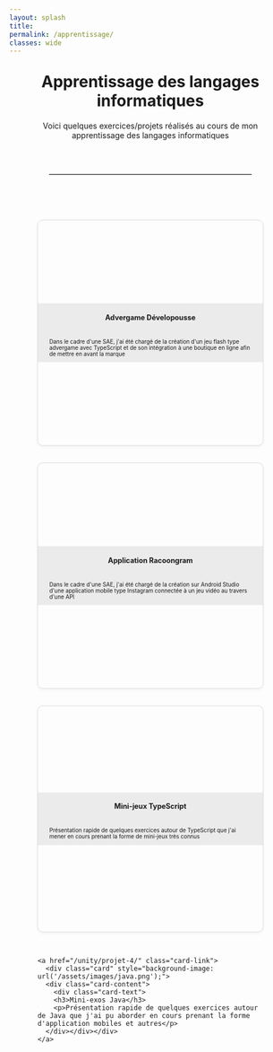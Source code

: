 ```yaml
---
layout: splash
title:
permalink: /apprentissage/
classes: wide
---
```

<style>
  .card-grid {
    display: grid;
    grid-template-columns: repeat(auto-fit, minmax(250px, 1fr));
    gap: 30px;
    padding: 20px 0;
  }

  .card-link {
    text-decoration: none;
    color: inherit;
  }

  

  .card:hover {
    transform: translateY(-5px) scale(1.03);
    box-shadow: 0 6px 12px rgba(0,0,0,0.1);
  }
  .card p{
    font-size: 0.7em;
  }
  .card h3{
    font-size: 0.9em;
    margin-bottom: 30px;
    text-align: center;
    font-weight: 700;
  }
  .card-content {
   background-color: rgba(232, 232, 232, 0.8); /*blanc à 80% opaque */
    margin-top:10px;
    margin-bottom:10px;
}
  .card-text{
    padding-left: 20px;
    padding-right: 20px;
    
    
  }
.card {
  aspect-ratio: 1 / 1;
  background-size: cover;
  background-position: center;
  border: 1px solid #ddd;
  border-radius: 10px;
  display: flex;
  flex-direction: column;
  justify-content: center;
  box-shadow: 0 2px 6px rgba(0,0,0,0.05);
  transition: transform 0.2s, box-shadow 0.2s;
}



</style>

<div style="width: 80%; margin: 0 auto;">
<h1 style="text-align: center;margin-top: 30px;">Apprentissage des langages informatiques</h1>

<p style="text-align: center;">Voici quelques exercices/projets réalisés au cours de mon apprentissage des langages informatiques</p>

<hr style="border: none; border-top: 1px solid #ccc; margin: 60px auto; width: 90%;" />



<div class="card-grid">

  <!-- Carte 1 -->
  <a href="/unity/projet-1/" class="card-link">
    <div class="card" style="background-image: url('/assets/images/developousse.png');">
      <div class="card-content">
        <div class="card-text">
      <h3>Advergame Dévelopousse</h3>
      <p>Dans le cadre d'une SAE, j'ai été chargé de la création d'un jeu flash type advergame avec TypeScript et de son intégration à une boutique en ligne afin de mettre en avant la marque</p>
    </div></div></div>
  </a>

  <!-- Carte 2 -->
  <a href="/unity/projet-2/" class="card-link">
    <div class="card" style="background-image: url('/assets/images/racoongram.png');">
      <div class="card-content">
        <div class="card-text">
      <h3>Application Racoongram</h3>
      <p>Dans le cadre d'une SAE, j'ai été chargé de la création sur Android Studio d'une application mobile type Instagram connectée à un jeu vidéo au travers d'une API</p>
    </div></div></div>
  </a>

  <!-- Carte 3 -->
  <a href="/unity/projet-3/" class="card-link">
    <div class="card" style="background-image: url('/assets/images/typescript.png');">
      <div class="card-content">
        <div class="card-text">
      <h3>Mini-jeux TypeScript</h3>
      <p>Présentation rapide de quelques exercices autour de TypeScript que j'ai mener en cours prenant la forme de mini-jeux très connus</p>
    </div></div></div>
  </a>

  <!-- Carte 4 -->
    <a href="/unity/projet-4/" class="card-link">
      <div class="card" style="background-image: url('/assets/images/java.png');">
      <div class="card-content">
        <div class="card-text">
        <h3>Mini-exos Java</h3>
        <p>Présentation rapide de quelques exercices autour de Java que j'ai pu aborder en cours prenant la forme d'application mobiles et autres</p>
      </div></div></div>
    </a>
</div>

</div>


